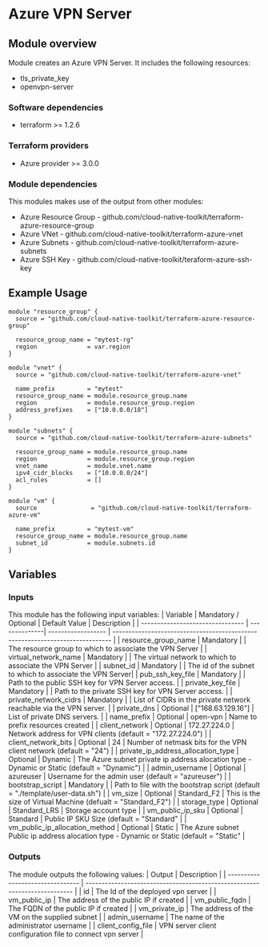 # Azure VPN Server

## Module overview

Module creates an Azure VPN Server. It includes the following resources:
- tls_private_key
- openvpn-server

### Software dependencies

- terraform >= 1.2.6

### Terraform providers

- Azure provider >= 3.0.0

### Module dependencies

This modules makes use of the output from other modules:
- Azure Resource Group - github.com/cloud-native-toolkit/terraform-azure-resource-group
- Azure VNet - github.com/cloud-native-toolkit/terraform-azure-vnet
- Azure Subnets - github.com/cloud-native-toolkit/terraform-azure-subnets
- Azure SSH Key - github.com/cloud-native-toolkit/teraform-azure-ssh-key

## Example Usage

```hcl-terraform
module "resource_group" {
  source = "github.com/cloud-native-toolkit/terraform-azure-resource-group"

  resource_group_name = "mytest-rg"
  region              = var.region
}

module "vnet" {
  source = "github.com/cloud-native-toolkit/terraform-azure-vnet"

  name_prefix         = "mytest"
  resource_group_name = module.resource_group.name
  region              = module.resource_group.region
  address_prefixes    = ["10.0.0.0/18"]
}

module "subnets" {
  source = "github.com/cloud-native-toolkit/terraform-azure-subnets"

  resource_group_name = module.resource_group.name
  region              = module.resource_group.region
  vnet_name           = module.vnet.name
  ipv4_cidr_blocks    = ["10.0.0.0/24"]
  acl_rules           = []
}

module "vm" {
  source               = "github.com/cloud-native-toolkit/terraform-azure-vm"
  
  name_prefix         = "mytest-vm"
  resource_group_name = module.resource_group.name
  subnet_id           = module.subnets.id
}
```
## Variables

### Inputs

This module has the following input variables:
| Variable | Mandatory / Optional | Default Value | Description |
| -------------------------------- | --------------| ------------------ | ----------------------------------------------------------------------------- |
| resource_group_name | Mandatory |  | The resource group to which to associate the VPN Server  |
| virtual_network_name | Mandatory |  | The virtual network to which to associate the VPN Server  |
| subnet_id | Mandatory | | The id of the subnet to which to associate the VPN Server| 
| pub_ssh_key_file | Mandatory | | Path to the public SSH key for VPN Server access. |
| private_key_file | Mandatory | | Path to the private SSH key for VPN Server access. |
| private_network_cidrs | Mandatory | | List of CIDRs in the private network reachable via the VPN server. |
| private_dns | Optional | ["168.63.129.16"] | List of private DNS servers. |
| name_prefix | Optional | open-vpn | Name to prefix resources created |
| client_network | Optional | 172.27.224.0 | Network address for VPN clients (default = \"172.27.224.0\") |
| client_network_bits | Optional | 24 | Number of netmask bits for the VPN client network (default = \"24\") |
| private_ip_address_allocation_type | Optional | Dynamic | The Azure subnet private ip address alocation type - Dynamic or Static (default = \"Dynamic\") |
| admin_username | Optional | azureuser | Username for the admin user (default = \"azureuser\") |
| bootstrap_script | Mandatory | | Path to file with the bootstrap script (default = \"./template/user-data.sh\") |
| vm_size | Optional | Standard_F2 | This is the size of Virtual Machine (defualt = \"Standard_F2\") |
| storage_type | Optional | Standard_LRS | Storage account type |
| vm_public_ip_sku | Optional | Standard | Public IP SKU Size (default = \"Standard\" |
| vm_public_ip_allocation_method | Optional | Static | The Azure subnet Public ip address alocation type - Dynamic or Static (default = \"Static\" |

### Outputs

The module outputs the following values:
| Output | Description |
| -------------------------------- | -------------------------------------------------------------------------- |
| id | The Id of the deployed vpn server |
| vm_public_ip | The address of the public IP if created |
| vm_public_fqdn | The FQDN of the public IP if created |
| vm_private_ip | The address of the VM on the supplied subnet |
| admin_username | The name of the administrator username |
| client_config_file | VPN server client configuration file to connect vpn server |

